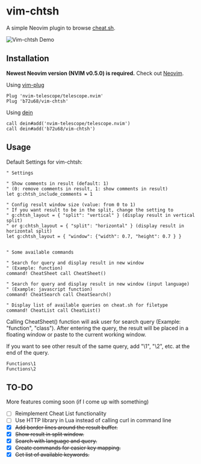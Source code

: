 # vim-chtsh

A simple Neovim plugin to browse [cheat.sh](https://cheat.sh).

![Vim-chtsh Demo](https://user-images.githubusercontent.com/64541805/131205909-00d8dbc4-7d64-4d04-a8da-0757478d72a7.png)

## Installation

**Newest Neovim version (NVIM v0.5.0) is required.** Check out [Neovim](https://github.com/neovim/neovim).

Using [vim-plug](https://github.com/junegunn/vim-plug)

```viml
Plug 'nvim-telescope/telescope.nvim'
Plug 'b72u68/vim-chtsh'
```

Using [dein](https://github.com/Shougo/dein.vim)

```viml
call dein#add('nvim-telescope/telescope.nvim')
call dein#add('b72u68/vim-chtsh')
```

## Usage

Default Settings for vim-chtsh:

```viml
" Settings

" Show comments in result (default: 1)
" (0: remove comments in result, 1: show comments in result)
let g:chtsh_include_comments = 1

" Config result window size (value: from 0 to 1)
" If you want result to be in the split, change the setting to
" g:chtsh_layout = { "split": "vertical" } (display result in vertical split)
" or g:chtsh_layout = { "split": "horizontal" } (display result in horizontal split)
let g:chtsh_layout = { "window": {"width": 0.7, "height": 0.7 } }


" Some available commands

" Search for query and display result in new window
" (Example: function)
command! CheatSheet call CheatSheet()

" Search for query and display result in new window (input language)
" (Example: javascript function)
command! CheatSearch call CheatSearch()

" Display list of available queries on cheat.sh for filetype
command! CheatList call CheatList()
```

Calling CheatSheet() function will ask user for search query (Example: "function",
"class"). After entering the query, the result will be placed in a floating window
or paste to the current working window.

If you want to see other result of the same query, add "\1", "\2", etc.
at the end of the query.

```
Functions\1
Functions\2
```

## TO-DO

More features coming soon (if I come up with something)

- [ ] Reimplement Cheat List functionality
- [ ] Use HTTP library in Lua instead of calling curl in command line
- [x] ~~Add border lines around the result buffer.~~
- [x] ~~Show result in split window.~~
- [x] ~~Search with language and query.~~
- [x] ~~Create commands for easier key mapping.~~
- [x] ~~Get list of available keywords.~~
